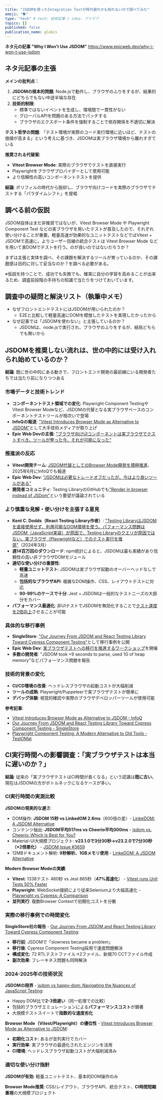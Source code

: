 ```yaml
---
title: "JSDOMを使ったIntegration Testが時代遅れかも知れないので調べてみた"
emoji: "🐕"
type: "tech" # tech: 技術記事 / idea: アイデア
topics: []
published: false
publication_name: globis
---
```


**ネタ元の記事 "Why I Won’t Use JSDOM"**
https://www.epicweb.dev/why-i-won-t-use-jsdom


## ネタ元記事の主張

**メインの批判点：**
1. **JSDOMの根本的問題**: Node.jsで動作し、ブラウザのふりをするが、結果的にどちらでもない中途半端な存在
2. **技術的制限**:
   - 標準ではないイベントを生成し、環境間で一貫性がない
   - グローバルAPIを問題のある方法でパッチする
   - ブラウザのエクスポート条件を強制することで依存関係を不適切に解決

**テスト哲学の問題**:
「テスト環境が実際のコード実行環境に近いほど、テストの価値が高まる」という考えに基づき、JSDOMは実ブラウザ環境から離れすぎている

**推奨される代替案**:
- **Vitest Browser Mode**: 実際のブラウザでテストを直接実行
- Playwrightをブラウザプロバイダーとして使用可能
- より信頼性の高いコンポーネントテストを提供

**結論**: ポリフィルの時代から脱却し、ブラウザ向けコードを実際のブラウザでテストする「パラダイムシフト」を提唱

## 調べる前の仮説

JSDOM自体はまだ非推奨ではないが、Vitest Browser Mode や Playwright Component Test などの実ブラウザを用いたテストが普及したので、それぞれ使い分けることが重要。軽量高速が効果的なユニットテストなどではVitest + JSDOMで高速に。よりユーザー目線の統合テストは Vitest Browser Mode などを用いて実DOMでテストを行う。のが良いのではないだろうか？

まずは主張と実体を調べ、その課題を解決するツールが育っているのか、その課題感は目的に対して妥当なのか？を調べる必要がある。

※仮説を持つことで、成功でも失敗でも、確実に自分の学習を高めることが出来るため、調査前段階の手持ちの知識で当たりをつけておいています。


## 調査中の疑問と解決リスト（執筆中メモ）

- なぜフロントエンドテストにはJSDOMが用いられたのか？
  - E2Eと比較して軽量高速にDOMを模倣したテストを実現したかったから
- なぜ記事では「JSDOMを使わない」と主張しているのか？
  - JSDOMは、node.jsで実行され、ブラウザのふりをするが、結局どちらでも無いから

## JSDOMを推奨しない流れは、世の中的には受け入れられ始めているのか？

**結論**: 既に世の中的にある動きで、フロントエンド開発の最前線にいる開発者たちでは当たり前になりつつある

### 市場データと技術トレンド
- **コンポーネントテスト領域での変化**: Playwright Component TestingやVitest Browser Modeなど、JSDOMの代替となる実ブラウザベースのコンポーネントテストツールが相次いで登場
- **InfoQの報道**: ["Vitest Introduces Browser Mode as Alternative to JSDOM"](https://www.infoq.com/news/2025/06/vitest-browser-mode-jsdom/)として大手技術メディアが取り上げ
- **Epic Web Devの主張**: ["ブラウザ向けUIコンポーネントは実ブラウザでテストすべき。ツールが整った今、それが可能になった"](https://www.epicweb.dev/why-i-won-t-use-jsdom)

### 推進派の反応
- **Vitest開発チーム**: [JSDOM代替としてのBrowser Mode開発を積極推進](https://vitest.dev/guide/browser/)、2025年6月にInfoQでも報道
- **Epic Web Dev**: ["JSDOMは必要なトレードオフだったが、今はより良いツールがある"](https://www.epicweb.dev/why-i-won-t-use-jsdom)
- **開発者コミュニティ**: Testing LibraryのGitHubでも["Render in browser instead of JSDom"](https://github.com/testing-library/dom-testing-library/issues/544)という要望が議論されている

### より慎重な見解・使い分けを主張する意見
- **Kent C. Dodds（React Testing Library作者）**: ["Testing LibraryはJSDOMを直接使用せず、利用可能なDOM環境を使う。パフォーマンス問題はJSDOM（JavaScript実装）が原因で、Testing Libraryのクエリが原因ではない。実ブラウザ（Playwrightなど）でのテスト実行を推奨"](https://x.com/kentcdodds/status/1767305104011444542)（2024年3月）
- **週14百万回のダウンロード**: npm統計によると、JSDOMは最も実績があり信頼性の高い非ブラウザDOMモジュール
- **適切な使い分けの重要性**:
  - **軽量ユニットテスト**: JSDOMは実ブラウザ起動のオーバーヘッドなしで高速
  - **包括的なブラウザAPI**: 複雑なDOM操作、CSS、レイアウトテストに対応
  - **90-99%のケースで十分**: Jest + JSDOMは一般的なテストニーズの大部分をカバー
- **パフォーマンス最適化**: 非UIテストでJSDOMを無効化することで[テスト速度を2倍向上](https://kevinsimper.medium.com/how-to-disable-jsdom-in-jest-make-jest-run-twice-as-fast-a01193f23405)させることが可能

### 具体的な移行事例
- **SingleStore**: ["Our Journey From JSDOM and React Testing Library Toward Cypress Component Testing"](https://www.singlestore.com/blog/our-journey-from-jsdom/)として移行事例を公開
- **Epic Web Dev**: [実ブラウザテストへの移行を推進するワークショップ](https://www.epicweb.dev/workshops/react-component-testing-with-vitest)を開催
- **多数の開発者**: "JSDOM took +9 seconds to parse, used 1G of heap memory"などパフォーマンス問題を報告

### 技術的背景の変化
- **CI/CD環境の改善**: ヘッドレスブラウザの起動コストが大幅削減
- **ツールの成熟**: Playwright/Puppeteerで実ブラウザテストが簡単に
- **デバッグ体験**: 視覚的確認や実際のブラウザデベロッパーツールが使用可能

**参考記事**:
- [Vitest Introduces Browser Mode as Alternative to JSDOM - InfoQ](https://www.infoq.com/news/2025/06/vitest-browser-mode-jsdom/)
- [Our Journey From JSDOM and React Testing Library Toward Cypress Component Testing - SingleStore](https://www.singlestore.com/blog/our-journey-from-jsdom/)
- [Playwright Component Testing: A Modern Alternative to Old Tools - TestOMat](https://testomat.io/blog/playwright-component-testing-as-modern-alternative-to-traditional-tools/)


## CI実行時間への影響調査：「実ブラウザテストは本当に遅いのか？」

**結論**: 従来の「実ブラウザテストはCI時間が長くなる」という認識は**既に古い**。現在はJSDOMの方がボトルネックになるケースが多い。

### CI実行時間の実測比較

**JSDOMの現実的な遅さ**:
- DOM操作: **JSDOM 15秒 vs LinkedOM 2.6ms**（600倍の差）- [LinkeDOM: A JSDOM Alternative](https://webreflection.medium.com/linkedom-a-jsdom-alternative-53dd8f699311)
- コンテンツ抽出: **JSDOM平均517ms vs Cheerio平均300ms** - [jsdom vs. Cheerio: Which Is Best for You?](https://www.zenrows.com/blog/jsdom-vs-cheerio)
- Material-UI大規模プロジェクト: **v23.1.0で3分30秒→v23.2.0で7分30秒（×2倍悪化）** - [JSDOM Issue #3659](https://github.com/jsdom/jsdom/issues/3659)
- 12MBドキュメント解析: **9秒解析、1GBメモリ使用** - [LinkeDOM: A JSDOM Alternative](https://webreflection.medium.com/linkedom-a-jsdom-alternative-53dd8f699311)

**Modern Browser Modeの実績**:
- **Vitest**: 1338テスト 460秒 vs Jest 865秒（**47%高速化**） - [Vitest runs Unit Tests 50% Faster](https://sdust.dev/posts/2023-10-05_vitest-runs-unit-tests-faster)
- **Playwright**: WebSocket接続により従来Seleniumより大幅高速化 - [Playwright vs Cypress: A Comparison](https://www.browserstack.com/guide/playwright-vs-cypress)
- **並列実行**: 複数Browser Contextで初期化コストを分散

### 実際の移行事例での時間変化

**SingleStore社の報告** - [Our Journey From JSDOM and React Testing Library Toward Cypress Component Testing](https://www.singlestore.com/blog/our-journey-from-jsdom/):
- **移行前**: JSDOMで「slowness became a problem」
- **移行後**: Cypress Component Testing採用で速度問題解決
- **構成変化**: 72 RTLテストファイル→2ファイル、新規70 CCTファイル作成
- **副次効果**: フレーキネス問題も同時解決

### 2024-2025年の技術状況

**JSDOMの限界** - [jsdom vs happy-dom: Navigating the Nuances of JavaScript Testing](https://blog.seancoughlin.me/jsdom-vs-happy-dom-navigating-the-nuances-of-javascript-testing):
- Happy DOM比で**2-3倍遅い**（同一処理での比較）
- 包括的ブラウザエミュレーションによる**パフォーマンスコスト**が顕著
- 大規模テストスイートで**指数的な速度劣化**

**Browser Mode（Vitest/Playwright）の優位性** - [Vitest Introduces Browser Mode as Alternative to JSDOM](https://www.infoq.com/news/2025/06/vitest-browser-mode-jsdom/):
- **初期化コスト**: あるが並列実行でカバー
- **実行効率**: 実ブラウザの最適化されたエンジンを活用
- **CI環境**: ヘッドレスブラウザ起動コストが大幅削減済み

### 適切な使い分け指針

**JSDOMが有効**: 軽量ユニットテスト、基本的DOM操作のみ

**Browser Mode推奨**: CSS/レイアウト、ブラウザAPI、統合テスト、**CI時間短縮重視**の大規模プロジェクト
